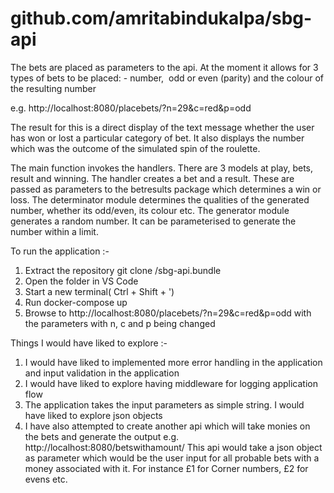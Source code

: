 # github.com/amritabindukalpa/sbg-api

The bets are placed as parameters to the api. At the moment it allows for 3 types of bets to be placed: - number,  odd or even (parity) and the colour of the resulting number

e.g. http://localhost:8080/placebets/?n=29&c=red&p=odd

The result for this is a direct display of the text message whether the user has won or lost a particular category of bet. It also displays the number which was the outcome of the simulated spin of the roulette.

The main function invokes the handlers. There are 3 models at play, bets, result and winning. The handler creates a bet and a result. These are passed as parameters to the betresults package which determines a win or loss.
The determinator module determines the qualities of the generated number, whether its odd/even, its colour etc.
The generator module generates a random number. It can be parameterised to generate the number within a limit.

To run the application :-

1. Extract the repository git clone <bundle-file-directory>/sbg-api.bundle <directory-to-extract-to>
2. Open the folder <directory-to-extract-to> in VS Code
3. Start a new terminal( Ctrl + Shift + ')
4. Run docker-compose up
5. Browse to http://localhost:8080/placebets/?n=29&c=red&p=odd with the parameters with n, c and p being changed

Things I would have liked to explore :-

1. I would have liked to implemented more error handling in the application and input validation in the application
2. I would have liked to explore having middleware for logging application flow
3. The application takes the input parameters as simple string. I would have liked to explore json objects
4. I have also attempted to create another api which will take monies on the bets and generate the output
e.g. http://localhost:8080/betswithamount/ This api would take a json object as parameter which would be the user input for all probable bets with a money associated with it. For instance £1 for Corner numbers, £2 for evens etc. 